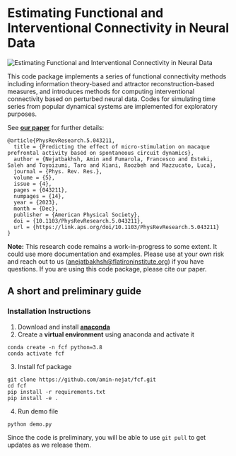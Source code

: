 # Estimating Functional and Interventional Connectivity in Neural Data 

![Estimating Functional and Interventional Connectivity in Neural Data](https://github.com/amin-nejat/FCF/assets/5959554/64054f9e-98e6-495c-bc47-72d5325f5e2c)

This code package implements a series of functional connectivity methods including information theory-based and attractor reconstruction-based measures, and introduces methods for computing interventional connectivity based on perturbed neural data. Codes for simulating time series from popular dynamical systems are implemented for exploratory purposes. 

See **[our paper](https://openreview.net/forum?id=3ucmcMzCXD)** for further details:


```
@article{PhysRevResearch.5.043211,
  title = {Predicting the effect of micro-stimulation on macaque prefrontal activity based on spontaneous circuit dynamics},
  author = {Nejatbakhsh, Amin and Fumarola, Francesco and Esteki, Saleh and Toyoizumi, Taro and Kiani, Roozbeh and Mazzucato, Luca},
  journal = {Phys. Rev. Res.},
  volume = {5},
  issue = {4},
  pages = {043211},
  numpages = {14},
  year = {2023},
  month = {Dec},
  publisher = {American Physical Society},
  doi = {10.1103/PhysRevResearch.5.043211},
  url = {https://link.aps.org/doi/10.1103/PhysRevResearch.5.043211}
}
```
**Note:** This research code remains a work-in-progress to some extent. It could use more documentation and examples. Please use at your own risk and reach out to us (anejatbakhsh@flatironinstitute.org) if you have questions. If you are using this code package, please cite our paper.

## A short and preliminary guide

### Installation Instructions

1. Download and install [**anaconda**](https://docs.anaconda.com/anaconda/install/index.html)
2. Create a **virtual environment** using anaconda and activate it

```
conda create -n fcf python=3.8
conda activate fcf
```

3. Install fcf package

```
git clone https://github.com/amin-nejat/fcf.git
cd fcf
pip install -r requirements.txt 
pip install -e .
```

4. Run demo file

```
python demo.py
```

Since the code is preliminary, you will be able to use `git pull` to get updates as we release them.

